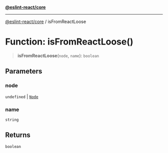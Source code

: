 [**@eslint-react/core**](../README.md)

***

[@eslint-react/core](../README.md) / isFromReactLoose

# Function: isFromReactLoose()

> **isFromReactLoose**(`node`, `name`): `boolean`

## Parameters

### node

`undefined` | [`Node`](../-internal-/type-aliases/Node.md)

### name

`string`

## Returns

`boolean`

